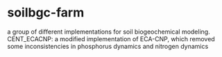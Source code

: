 # soilbgc-farm
a group of different implementations for soil biogeochemical modeling.
CENT_ECACNP: a modified implementation of ECA-CNP, which removed some inconsistencies in phosphorus dynamics and nitrogen dynamics
